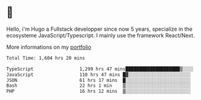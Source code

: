 # 👋 

Hello, i'm Hugo a Fullstack developper since now 5 years, specialize in the ecosysteme JavaScript/Typescript. I mainly use the framework React/Next.

More informations on my [portfolio](https://hcampos.fr)

<!--START_SECTION:waka-->

```txt
Total Time: 1,604 hrs 20 mins

TypeScript                 1,299 hrs 47 mins████████████████████▒░░░░   81.02 %
JavaScript                 110 hrs 47 mins █▓░░░░░░░░░░░░░░░░░░░░░░░   06.91 %
JSON                       61 hrs 17 mins  █░░░░░░░░░░░░░░░░░░░░░░░░   03.82 %
Bash                       22 hrs 1 min    ▒░░░░░░░░░░░░░░░░░░░░░░░░   01.37 %
PHP                        16 hrs 12 mins  ▒░░░░░░░░░░░░░░░░░░░░░░░░   01.01 %
```

<!--END_SECTION:waka-->
